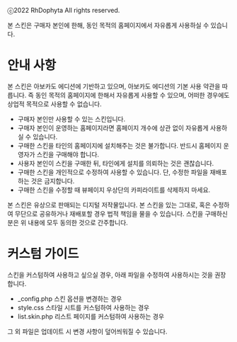 ⓒ2022 RhDophyta All rights reserved.

본 스킨은 구매자 본인에 한해, 동인 목적의 홈페이지에서 자유롭게 사용하실 수 있습니다.

# 안내 사항

본 스킨은 아보카도 에디션에 기반하고 있으며, 아보카도 에디션의 기본 사용 약관을 따릅니다. 
즉 동인 목적의 홈페이지에 한해서 자유롭게 사용할 수 있으며, 어떠한 경우에도 상업적 목적으로 사용할 수 없습니다.

- 구매자 본인만 사용할 수 있는 스킨입니다.
- 구매자 본인이 운영하는 홈페이지라면 홈페이지 개수에 상관 없이 자유롭게 사용하실 수 있습니다.
- 구매한 스킨을 타인의 홈페이지에 설치해주는 것은 불가합니다. 반드시 홈페이지 운영자가 스킨을 구매해야 합니다.
- 사용자 본인이 스킨을 구매한 뒤, 타인에게 설치를 의뢰하는 것은 괜찮습니다.
- 구매한 스킨을 개인적으로 수정하여 사용할 수 있습니다. 단, 수정한 파일을 재배포하는 것은 금지합니다.
- 구매한 스킨을 수정할 때 뷰페이지 우상단의 카피라이트를 삭제하지 마세요.

본 스킨은 유상으로 판매되는 디지털 저작물입니다. 
본 스킨을 있는 그대로, 혹은 수정하여 무단으로 공유하거나 재배포할 경우 법적 책임을 물을 수 있습니다.
스킨을 구매하신 분은 위 내용에 모두 동의한 것으로 간주합니다.

# 커스텀 가이드

스킨을 커스텀하여 사용하고 싶으실 경우, 아래 파일을 수정하여 사용하시는 것을 권장합니다.

- _config.php       스킨 옵션을 변경하는 경우
- style.css         스타일 시트를 커스텀하여 사용하는 경우
- list.skin.php     리스트 페이지를 커스텀하여 사용하는 경우

그 외 파일은 업데이트 시 변경 사항이 덮어씌워질 수 있습니다.